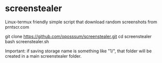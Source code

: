 # screenstealer
Linux-termux friendly simple script that download random screenshots from prntscr.com

git clone https://github.com/oposssum/screenstealer.git
cd screenstealer
bash screenstealer.sh

Important: if saving storage name is something like "1/", that folder will be created in a main screenstealer folder. 
